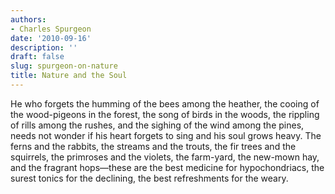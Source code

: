 ```yaml
---
authors:
- Charles Spurgeon
date: '2010-09-16'
description: ''
draft: false
slug: spurgeon-on-nature
title: Nature and the Soul
---
```


He who forgets the humming of the bees among the heather, the cooing of the wood-pigeons in the forest, the song of birds in the woods, the rippling of rills among the rushes, and the sighing of the wind among the pines, needs not wonder if his heart forgets to sing and his soul grows heavy. The ferns and the rabbits, the streams and the trouts, the fir trees and the squirrels, the primroses and the violets, the farm-yard, the new-mown hay, and the fragrant hops—these are the best medicine for hypochondriacs, the surest tonics for the declining, the best refreshments for the weary.
